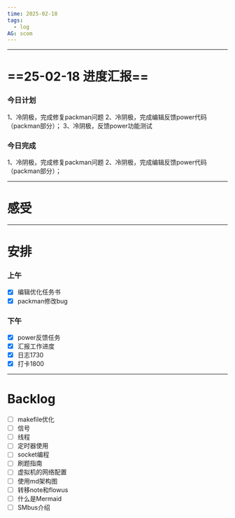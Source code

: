 ```yaml
---
time: 2025-02-18
tags:
  - log
AG: scom
---
```

---
# ==25-02-18 进度汇报==
### 今日计划
1、冷阴极，完成修复packman问题
2、冷阴极，完成编辑反馈power代码（packman部分）；
3、冷阴极，反馈power功能测试
### 今日完成
1、冷阴极，完成修复packman问题
2、冷阴极，完成编辑反馈power代码（packman部分）；

--- 
# 感受




--- 
# 安排

### 上午

- [x] 编辑优化任务书
- [x] packman修改bug

### 下午
- [x] power反馈任务
- [x] 汇报工作进度
- [x] 日志1730
- [x] 打卡1800

--- 
# Backlog
- [ ] makefile优化
- [ ] 信号
- [ ] 线程
- [ ] 定时器使用
- [ ] socket编程
- [ ] 刷题指南
- [ ] 虚拟机的网络配置
- [ ] 使用md架构图
- [ ] 转移note和flowus
- [ ] 什么是Mermaid
- [ ] SMbus介绍